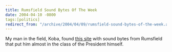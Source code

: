 ```yaml
---
title: Rumsfield Sound Bytes Of The Week
date: 2004-04-10 -0800
tags:[politics]
redirect_from: "/archive/2004/04/09/rumsfield-sound-bytes-of-the-week.aspx/"
---
```


My man in the field, Koba, found [this
site](http://www.bbc.co.uk/radio4/news/bh/rumsfeld.shtml "this site")
with sound bytes from Rumsfield that put him almost in the class of the
President himself.
